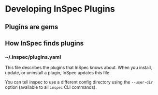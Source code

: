 # Developing InSpec Plugins

## Plugins are gems

## How InSpec finds plugins

### ~/.inspec/plugins.yaml

This file describes the plugins that InSpec knows about.  When you install, update, or uninstall a plugin, InSpec updates this file.

You can tell inspec to use a different config directory using the `--user-dir` option (available to all `inspec` CLI commands).

###
